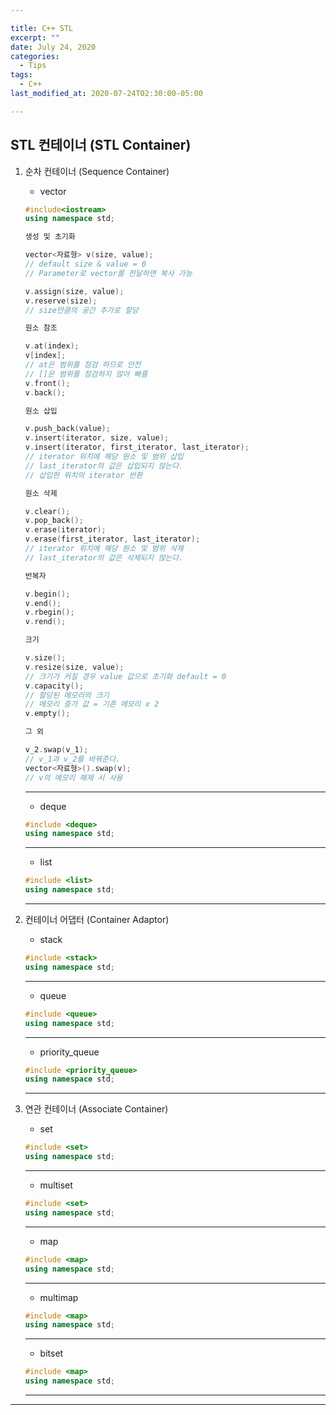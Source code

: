 ```yaml
---

title: C++ STL
excerpt: ""
date: July 24, 2020
categories:
  - Tips
tags:
  - C++
last_modified_at: 2020-07-24T02:30:00-05:00

---
```


## **STL 컨테이너 (STL Container)**

1. 순차 컨테이너 (Sequence Container)

    + vector

    ```c++
    #include<iostream>
    using namespace std;
    ```

    ```c++
    생성 및 초기화

    vector<자료형> v(size, value);
    // default size & value = 0
    // Parameter로 vector를 전달하면 복사 가능

    v.assign(size, value);
    v.reserve(size);
    // size만큼의 공간 추가로 할당
    ```

    ```c++
    원소 참조

    v.at(index);
    v[index];
    // at은 범위를 점검 하므로 안전
    // []은 범위를 점검하지 않아 빠름
    v.front();
    v.back();
    ```

    ```c++
    원소 삽입

    v.push_back(value);
    v.insert(iterator, size, value);
    v.insert(iterator, first_iterator, last_iterator);
    // iterator 위치에 해당 원소 및 범위 삽입
    // last_iterator의 값은 삽입되지 않는다.
    // 삽입한 위치의 iterator 반환
    ```

    ```c++
    원소 삭제

    v.clear();
    v.pop_back();
    v.erase(iterator);
    v.erase(first_iterator, last_iterator);
    // iterator 위치에 해당 원소 및 범위 삭제
    // last_iterator의 값은 삭제되지 않는다.
    ```

    ```c++
    반복자

    v.begin();
    v.end();
    v.rbegin();
    v.rend();
    ```

    ```c++
    크기

    v.size();
    v.resize(size, value);
    // 크기가 커질 경우 value 값으로 초기화 default = 0
    v.capacity();
    // 할당된 메모리의 크기
    // 메모리 증가 값 = 기존 메모리 x 2
    v.empty();
    ```

    ```c++
    그 외

    v_2.swap(v_1);
    // v_1과 v_2를 바꿔준다.
    vector<자료형>().swap(v);
    // v의 메모리 해제 시 사용
    ```

    ---

    + deque

    ```c++
    #include <deque>
    using namespace std;
    ```

    ---

    + list

    ```c++
    #include <list>
    using namespace std;
    ```

   ---

2. 컨테이너 어댑터 (Container Adaptor)

    + stack

    ```c++
    #include <stack>
    using namespace std;
    ```

    ---

    + queue

    ```c++
    #include <queue>
    using namespace std;
    ```

    ---

    + priority_queue

    ```c++
    #include <priority_queue>
    using namespace std;
    ```

   ---

3. 연관 컨테이너 (Associate Container)

    + set

    ```c++
    #include <set>
    using namespace std;
    ```

    ---

    + multiset

    ```c++
    #include <set>
    using namespace std;
    ```

    ---

    + map

    ```c++
    #include <map>
    using namespace std;
    ```

    ---

    + multimap

    ```c++
    #include <map>
    using namespace std;
    ```

    ---

    + bitset

    ```c++
    #include <map>
    using namespace std;
    ```

    ---

---
